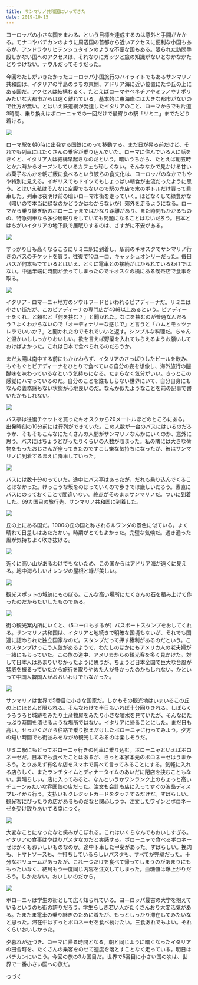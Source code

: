 ```yaml
---
title: サンマリノ共和国にいってきた
date: 2019-10-15
---
```


ヨーロッパの小さな国をまわる、という目標を達成するのは意外と手間がかかる。モナコやバチカンのように周辺国の首都から近いアクセスに便利な小国もあるが、アンドラやリヒテンシュタインのような不便な国もある。限られた訪問手段しかない国へのアクセスは、それなりにガッツと旅の知識がないとなかなかたどりつけない。ナウルだってそうだった。

今回わたしがいきたかったヨーロッパ小国旅行のハイライトでもあるサンマリノ共和国は、イタリアの半島のうちの東側、アドリア海に近い位置にたつ丘の上にある国だ。アクセスは結構わるく、たとえばローマやベネチアやミラノやナポリみたいな大都市からは遠く離れている。基本的に東海岸には大きな都市がないので仕方が無い。とはいえ鉄道網が発達したイタリアのこと、ローマからでも片道3時間、乗り換えはボローニャでの一回だけで最寄りの駅「リミニ」までたどり着ける。

![](https://img.xar.sh/i-vT49Msv-X2.jpg)

ローマ駅を朝6時に出発する国鉄にのって移動する。まだ日が昇る前だけど、それでも列車にはたくさんの乗客が乗り込んでいた。ローマに住んでいる人に話をきくと、イタリア人は結構早起きなのだという。暗いうちから、たとえば朝五時とか六時からオープンしているカフェも珍しくない。そんななかで見かける甘いお菓子なんかを朝ご飯に食べるという彼らの食文化は、ヨーロッパのなかでもやや特別に見える。イギリスでもドイツでもしょっぱい朝食が主流だったように思う。とはいえ私はそんなに空腹でもないので駅の売店で水のボトルだけ買って乗車した。列車は夜明け前の暗いローマ市街を走っていく。ほどなくして緑豊かな（暗いので本当に緑なのかどうかはわからないが）郊外を走るようになる。ローマから乗り継ぎ駅のボローニャまではかなり距離があり、また時間もかかるものの、特急列車なら多少居眠りをしていても問題になることはないだろう。日本とはちがいイタリアの地下鉄で居眠りするのは、さすがに不安がある。

![](https://img.xar.sh/i-9CjgScm-X2.jpg)

すっかり日も高くなるころにリミニ駅に到着し、駅前のキオスクでサンマリノ行きのバスのチケットを買う。往復で10ユーロ、キャッシュオンリーだった。毎日バスが何本もでているとはいえ、とくに電車との接続がはかられているわけではない。中途半端に時間が余ってしまったのでキオスクの横にある喫茶店で食事を取る。

![](https://img.xar.sh/i-FT5hR5V-X2.jpg)

イタリア・ロマーニャ地方のソウルフードといわれるピアディーナだ。リミニは小さい街だが、このピアディーナの専門店が40軒以上あるという。ピアディーナをくれ、と頼むと「何を挟む？」と聞かれた。なにを挟むのが普通なんだろう？よくわからないので「オーディナリーな感じで」と言うと「ハムとモッツァレラでいいか？」と聞かれたのでそれでいいと返す。シンプルな料理だ。ちゃんと温かいししっかりおいしい。欲を言えば野菜を入れてもらえるようお願いしておけばよかった。これは日本で食べられるのだろうか。

まだ太陽は南中する前にもかかわらず、イタリアのさっぱりしたビールを飲み、もぐもぐとピアディーナをひとりで食べている自分の姿を想像し、海外旅行の醍醐味を味わっているなという気持ちになる。たまらなく気分がいい。きっとこの感覚にハマっているのだ。自分のことを誰もしらない世界にいて、自分自身にもなんの義務感もない状態が心地良いのだ。なんか似たようなことを前の記事で書いたかもしれない。

![](https://img.xar.sh/i-xbZxpLT-X2.jpg)

バス亭は往復チケットを買ったキオスクから20メートルほどのところにある。出発時刻の10分前には行列ができていた。この人数が一台のバスにはいるのだろうか、そもそもこんなにたくさんの人間がサンマリノなんかにいくのか、意外に思う。バスにはちょうどぴったりくらいの人数が収まった。私の隣には大きな荷物をもったおじさんが座ってきたのですこし嫌な気持ちになったが、彼はサンマリノに到着するまえに降車していった。

![](https://img.xar.sh/i-zkFr6zC-X2.jpg)

バスには数十分のっていた。途中にバス亭はあったが、だれも乗り込んでくることはなかった。けっこうな坂をのぼっていくので歩きでは厳しいだろう。素直にバスにのっておくことで間違いない。終点がそのままサンマリノだ。ついに到着した。69カ国目の旅行先、サンマリノ共和国に到着した。

![](https://img.xar.sh/i-tTwH3TD-X2.jpg)

丘の上にある国だ。1000の丘の国と称されるルワンダの景色に似ている。よく晴れて日差しはあたたかい。時期がとてもよかった。完璧な気候だ。透き通った風が気持ちよく吹き抜ける。

![](https://img.xar.sh/i-WgkDL6z-X2.jpg)

近くに高い山があるわけでもないため、この国からはアドリア海が遠くに見える。地中海らしいオレンジの屋根と緑が美しい。

![](https://img.xar.sh/i-Nzfcb2X-X2.jpg)

観光スポットの城跡にものぼる。こんな高い場所にたくさんの石を積み上げて作ったのだからたいしたものである。

![](https://img.xar.sh/i-TQFG6p5-X2.jpg)

街の観光案内所にいくと、（5ユーロもするが）パスポートスタンプをおしてくれる。サンマリノ共和国は、イタリアと地続きで明確な国境もないが、それでも国連に認められた独立国家なのだ。スタンプだって押す権利があるのだという。このスタンプけっこう人気があるようで、わたしのほかにもアメリカ人の老夫婦が一緒にもらっていた。この旅の道中、アメリカからの観光客を多く見かけた。対して日本人はあまりいなかったように思うが、ちょうど日本全国で巨大な台風が猛威を振るっていたから旅行を取りやめた人が多かったのかもしれない。かといって中国人韓国人がおおいわけでもなかった。

![](https://img.xar.sh/i-QxwM4QJ-X2.jpg)

サンマリノは世界で5番目に小さな国家だ。しかもその観光地はいまいるこの丘の上にほとんど限られる。そんなわけで半日もいれば十分回りきれる。しばらくうろうろと城跡をみたり土産物屋をみたり小さな噴水を見ていたが、そんなにたっぷり時間を潰せるような場所ではない。イタリアに帰ることにした。まだ日も高い。せっかくだから往路で乗り換えだけしたボローニャに行ってみよう。夕方の短い時間でも街並みをながめ観光してみるのは楽しそうだ。

リミニ駅にもどってボローニャ行きの列車に乗り込む。ボローニャといえばボロネーゼだ。日本でも食べたことはあるが、きっと本家本元のボロネーゼはうまかろう。とりあえず有名な店をスマホで調べて言ってみることにする。気軽に入れる店らしく、またランチタイムとディナータイムのあいだに閉店を挟むこともない。素晴らしい。店に入ってみると、なんというかワンランク上のちょっと高いチェーンみたいな雰囲気の店だった。注文も会計も店に入ってすぐの液晶ディスプレイから行う。支払いもクレジットカードをタッチするだけだ。すばらしい。観光客にぴったりの店があるものだなと関心しつつ、注文したワインとボロネーゼを受け取りあいてる席につく。

![](https://img.xar.sh/i-9XQLFkn-X2.jpg)

大変なことになったなと笑みがこぼれる。これはいくらなんでもおいしすぎる。イタリアの食事はやはりパスタなのだと実感する。ボローニャで食べるボロネーゼはかくもおいしいものなのか。途中下車した甲斐があった。すばらしい。挽肉も、トマトソースも、手打ちしているらしいパスタも、すべてが完璧だった。十分なボリュームがあったが、これ一つだけを食べて帰ってしまうのがあまりにももったいなく、結局もう一度同じ内容を注文してしまった。血糖値は爆上がりだろう。しかたない。おいしいのだから。

![](https://img.xar.sh/i-Z4xsxSx-X2.jpg)

ボローニャは学生の街として広く知られている。ヨーロッパ最古の大学を抱えているというのも街の誇りだろう。学生らしき若い人がたくさんおり大変活気がある。たまたま電車の乗り継ぎのために着たが、もっとしっかり滞在してみたいなと思った。滞在中はずっとボロネーゼを食べ続けたい。三食あれでもよい。それくらいおいしかった。

夕暮れが近づき、ローマに帰る時間となる。朝と同じように暗くなったイタリアの田舎町を、たくさんの乗客をのせて速度を落とすことなく走っている。明日はバチカンにいこう。今回の旅の3カ国目だ。世界で5番目に小さい国の次は、世界で一番小さい国への旅だ。

つづく
